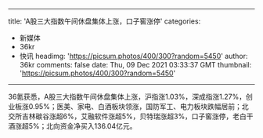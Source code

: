 
---
title: 'A股三大指数午间休盘集体上涨，口子窖涨停'
categories: 
 - 新媒体
 - 36kr
 - 快讯
headimg: 'https://picsum.photos/400/300?random=5450'
author: 36kr
comments: false
date: Thu, 09 Dec 2021 03:33:37 GMT
thumbnail: 'https://picsum.photos/400/300?random=5450'
---

<div>   
36氪获悉，A股三大指数午间休盘集体上涨，沪指涨1.03%，深成指涨1.27%，创业板涨0.95%；医美、家电、白酒板块领涨，国防军工、电力板块跌幅居前；北交所吉林碳谷涨超6%，艾融软件涨超5%，贝特瑞涨超3%，口子窖涨停，老白干酒涨超5%；北向资金净买入136.04亿元。  
</div>
            